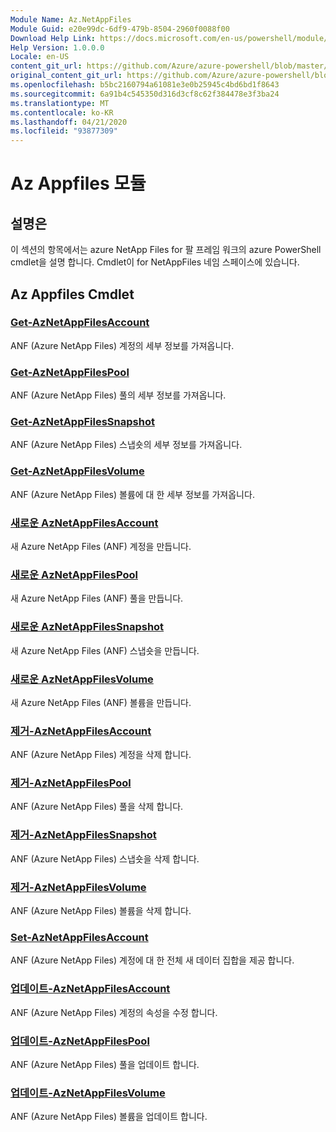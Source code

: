 ```yaml
---
Module Name: Az.NetAppFiles
Module Guid: e20e99dc-6df9-479b-8504-2960f0088f00
Download Help Link: https://docs.microsoft.com/en-us/powershell/module/az.netappfiles
Help Version: 1.0.0.0
Locale: en-US
content_git_url: https://github.com/Azure/azure-powershell/blob/master/src/NetAppFiles/NetAppFiles/help/Az.NetAppFiles.md
original_content_git_url: https://github.com/Azure/azure-powershell/blob/master/src/NetAppFiles/NetAppFiles/help/Az.NetAppFiles.md
ms.openlocfilehash: b5bc2160794a61081e3e0b25945c4bd6bd1f8643
ms.sourcegitcommit: 6a91b4c545350d316d3cf8c62f384478e3f3ba24
ms.translationtype: MT
ms.contentlocale: ko-KR
ms.lasthandoff: 04/21/2020
ms.locfileid: "93877309"
---
```

# Az Appfiles 모듈
## 설명은
이 섹션의 항목에서는 azure NetApp Files for 팔 프레임 워크의 azure PowerShell cmdlet을 설명 합니다. Cmdlet이 for NetAppFiles 네임 스페이스에 있습니다.

## Az Appfiles Cmdlet
### [Get-AzNetAppFilesAccount](Get-AzNetAppFilesAccount.md)
ANF (Azure NetApp Files) 계정의 세부 정보를 가져옵니다.

### [Get-AzNetAppFilesPool](Get-AzNetAppFilesPool.md)
ANF (Azure NetApp Files) 풀의 세부 정보를 가져옵니다.

### [Get-AzNetAppFilesSnapshot](Get-AzNetAppFilesSnapshot.md)
ANF (Azure NetApp Files) 스냅숏의 세부 정보를 가져옵니다.

### [Get-AzNetAppFilesVolume](Get-AzNetAppFilesVolume.md)
ANF (Azure NetApp Files) 볼륨에 대 한 세부 정보를 가져옵니다.

### [새로운 AzNetAppFilesAccount](New-AzNetAppFilesAccount.md)
새 Azure NetApp Files (ANF) 계정을 만듭니다.

### [새로운 AzNetAppFilesPool](New-AzNetAppFilesPool.md)
새 Azure NetApp Files (ANF) 풀을 만듭니다.

### [새로운 AzNetAppFilesSnapshot](New-AzNetAppFilesSnapshot.md)
새 Azure NetApp Files (ANF) 스냅숏을 만듭니다.

### [새로운 AzNetAppFilesVolume](New-AzNetAppFilesVolume.md)
새 Azure NetApp Files (ANF) 볼륨을 만듭니다.

### [제거-AzNetAppFilesAccount](Remove-AzNetAppFilesAccount.md)
ANF (Azure NetApp Files) 계정을 삭제 합니다.

### [제거-AzNetAppFilesPool](Remove-AzNetAppFilesPool.md)
ANF (Azure NetApp Files) 풀을 삭제 합니다.

### [제거-AzNetAppFilesSnapshot](Remove-AzNetAppFilesSnapshot.md)
ANF (Azure NetApp Files) 스냅숏을 삭제 합니다.

### [제거-AzNetAppFilesVolume](Remove-AzNetAppFilesVolume.md)
ANF (Azure NetApp Files) 볼륨을 삭제 합니다.

### [Set-AzNetAppFilesAccount](Set-AzNetAppFilesAccount.md)
ANF (Azure NetApp Files) 계정에 대 한 전체 새 데이터 집합을 제공 합니다.

### [업데이트-AzNetAppFilesAccount](Update-AzNetAppFilesAccount.md)
ANF (Azure NetApp Files) 계정의 속성을 수정 합니다.

### [업데이트-AzNetAppFilesPool](Update-AzNetAppFilesPool.md)
ANF (Azure NetApp Files) 풀을 업데이트 합니다.

### [업데이트-AzNetAppFilesVolume](Update-AzNetAppFilesVolume.md)
ANF (Azure NetApp Files) 볼륨을 업데이트 합니다.


